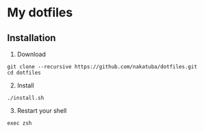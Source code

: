 # My dotfiles

## Installation

1. Download

```
git clone --recursive https://github.com/nakatuba/dotfiles.git
cd dotfiles
```

2. Install

```
./install.sh
```

3. Restart your shell

```
exec zsh
```
